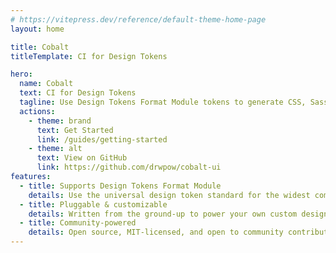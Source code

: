 ```yaml
---
# https://vitepress.dev/reference/default-theme-home-page
layout: home

title: Cobalt
titleTemplate: CI for Design Tokens

hero:
  name: Cobalt
  text: CI for Design Tokens
  tagline: Use Design Tokens Format Module tokens to generate CSS, Sass, JS/TS, universal JSON, and more.
  actions:
    - theme: brand
      text: Get Started
      link: /guides/getting-started
    - theme: alt
      text: View on GitHub
      link: https://github.com/drwpow/cobalt-ui
features:
  - title: Supports Design Tokens Format Module
    details: Use the universal design token standard for the widest compatibility and no vendor lock-in
  - title: Pluggable & customizable
    details: Written from the ground-up to power your own custom design tooling
  - title: Community-powered
    details: Open source, MIT-licensed, and open to community contributions
---
```

